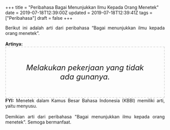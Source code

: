 +++
title = "Peribahasa Bagai Menunjukkan Ilmu Kepada Orang Menetek"
date = 2019-07-18T12:39:00Z
updated = 2019-07-18T12:39:41Z
tags = ["Peribahasa"]
draft = false
+++

<div dir="ltr" style="text-align: left;" trbidi="on"><div style="text-align: justify;">Berikut ini adalah arti dari peribahasa “Bagai menunjukkan ilmu kepada orang menetek”.</div><br /><div style="text-align: justify;"><b>Artinya:</b></div><div style="border: 2px dashed #ddd; font-size: 24px; height: auto; margin: 0 auto; padding: 50px; text-align: center; width: auto;"><i>Melakukan pekerjaan yang tidak ada gunanya.</i></div><div style="text-align: justify;"><b>FYI:</b> Menetek dalam Kamus Besar Bahasa Indonesia (KBBI) memiliki arti, yaitu menyusu.<br /><br /></div><div style="text-align: justify;">Demikian arti dari peribahasa "Bagai menunjukkan ilmu kepada orang menetek". Semoga bermanfaat.</div></div>
